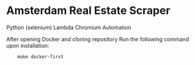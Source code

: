 # Amsterdam Real Estate Scraper

Python (selenium) Lambda Chromium Automation

After opening Docker and cloning repository
Run the following command upon installation:
```commandline
    make docker-first
```